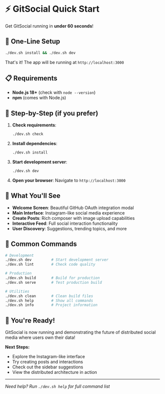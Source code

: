 # ⚡ GitSocial Quick Start

Get GitSocial running in **under 60 seconds**!

## 🚀 One-Line Setup

```bash
./dev.sh install && ./dev.sh dev
```

That's it! The app will be running at `http://localhost:3000`

## 📋 Requirements

- **Node.js 18+** (check with `node --version`)
- **npm** (comes with Node.js)

## 🎯 Step-by-Step (if you prefer)

1. **Check requirements**:
   ```bash
   ./dev.sh check
   ```

2. **Install dependencies**:
   ```bash
   ./dev.sh install
   ```

3. **Start development server**:
   ```bash
   ./dev.sh dev
   ```

4. **Open your browser**: Navigate to `http://localhost:3000`

## 🌟 What You'll See

- **Welcome Screen**: Beautiful GitHub OAuth integration modal
- **Main Interface**: Instagram-like social media experience  
- **Create Posts**: Rich composer with image upload capabilities
- **Interactive Feed**: Full social interaction functionality
- **User Discovery**: Suggestions, trending topics, and more

## 🔧 Common Commands

```bash
# Development
./dev.sh dev         # Start development server
./dev.sh lint        # Check code quality

# Production
./dev.sh build       # Build for production  
./dev.sh serve       # Test production build

# Utilities
./dev.sh clean       # Clean build files
./dev.sh help        # Show all commands
./dev.sh info        # Project information
```

## 🎉 You're Ready!

GitSocial is now running and demonstrating the future of distributed social media where users own their data!

**Next Steps:**
- Explore the Instagram-like interface
- Try creating posts and interactions
- Check out the sidebar suggestions
- View the distributed architecture in action

---

*Need help? Run `./dev.sh help` for full command list*
